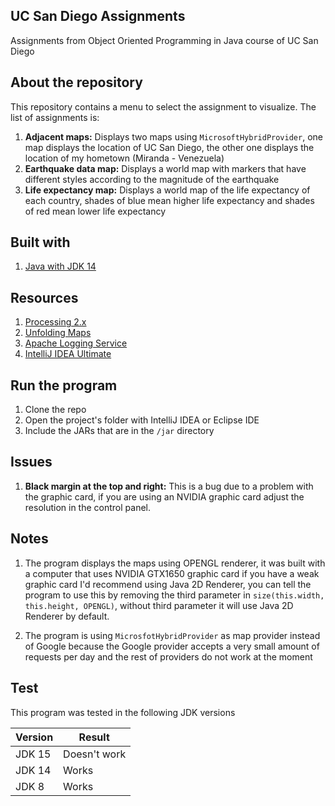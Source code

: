 ## UC San Diego Assignments
 Assignments from Object Oriented Programming in Java course of UC San Diego
 
## About the repository
 This repository contains a menu to select the assignment to visualize. The list of assignments is:
 1. **Adjacent maps:** Displays two maps using `MicrosoftHybridProvider`, one map displays the location of UC San Diego,
 the other one displays the location of my hometown (Miranda - Venezuela)
 2. **Earthquake data map:** Displays a world map with markers that have different styles according to the magnitude of 
 the earthquake
 3. **Life expectancy map:** Displays a world map of the life expectancy of each country, shades of blue mean higher
 life expectancy and shades of red mean lower life expectancy
 
## Built with
1. [Java with JDK 14](https://www.oracle.com/java/technologies/javase/jdk14-archive-downloads.html)

## Resources
1. [Processing 2.x](http://download.processing.org/processing-2.2.1-windows64.zip)
2. [Unfolding Maps](https://github.com/tillnagel/unfolding/releases/download/v0.9.6/Unfolding_for_processing_0.9.6.zip)
3. [Apache Logging Service](https://logging.apache.org/log4j/1.2/download.html)
4. [IntelliJ IDEA Ultimate](https://www.jetbrains.com/es-es/idea/download/#section=windows)

## Run the program
1. Clone the repo
2. Open the project's folder with IntelliJ IDEA or Eclipse IDE
3. Include the JARs that are in the `/jar` directory

## Issues
1. **Black margin at the top and right:** This is a bug due to a problem with the graphic card, if you are using an NVIDIA
graphic card adjust the resolution in the control panel.

## Notes
 1. The program displays the maps using OPENGL renderer, it was built with a computer that uses NVIDIA GTX1650 graphic card
 if you have a weak graphic card I'd recommend using Java 2D Renderer, you can tell the program to use this by removing
 the third parameter in `size(this.width, this.height, OPENGL)`, without third parameter it will use Java 2D Renderer by
 default.
 
 2. The program is using `MicrosfotHybridProvider` as map provider instead of Google because the Google provider
 accepts a very small amount of requests per day and the rest of providers do not work at the moment
 
## Test
 This program was tested in the following JDK versions
 
 | Version  |  Result      |
 |----------|--------------|
 |  JDK 15  | Doesn't work |
 |  JDK 14  |    Works     |
 |  JDK 8   |    Works     |